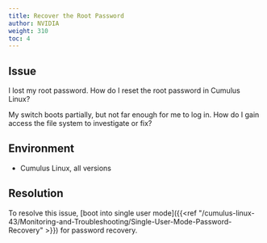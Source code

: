 ```yaml
---
title: Recover the Root Password
author: NVIDIA
weight: 310
toc: 4
---
```


## Issue
<!-- vale off -->
I lost my root password. How do I reset the root password in Cumulus Linux?

My switch boots partially, but not far enough for me to log in. How do I gain access the file system to investigate or fix?
<!-- vale on -->
## Environment

- Cumulus Linux, all versions

## Resolution

To resolve this issue, [boot into single user mode]({{<ref "/cumulus-linux-43/Monitoring-and-Troubleshooting/Single-User-Mode-Password-Recovery" >}}) for password recovery.
